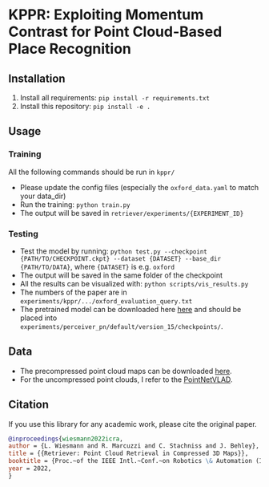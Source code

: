 # KPPR: Exploiting Momentum Contrast for Point Cloud-Based Place Recognition

## Installation

1. Install all requirements: `pip install -r requirements.txt`
2. Install this repository: `pip install -e .`

## Usage

### Training

All the following commands should be run in `kppr/`

- Please update the config files (especially the `oxford_data.yaml` to match your data_dir)
- Run the training: `python train.py`
- The output will be saved in `retriever/experiments/{EXPERIMENT_ID}`

### Testing

- Test the model by running: `python test.py --checkpoint {PATH/TO/CHECKPOINT.ckpt} --dataset {DATASET} --base_dir {PATH/TO/DATA}`, where `{DATASET}` is e.g. `oxford`
- The output will be saved in the same folder of the checkpoint
- All the results can be visualized with: `python scripts/vis_results.py`
- The numbers of the paper are in `experiments/kppr/.../oxford_evaluation_query.txt`
- The pretrained model can be downloaded here [here](https://www.ipb.uni-bonn.de/html/projects/retriever/perceiver_pn_epoch=119_val_top_1_acc=0.97.ckpt) and should be placed into `experiments/perceiver_pn/default/version_15/checkpoints/`.

## Data

- The precompressed point cloud maps can be downloaded [here](https://www.ipb.uni-bonn.de/html/projects/retriever/oxford_compressed.zip).
- For the uncompressed point clouds, I refer to the [PointNetVLAD](https://github.com/mikacuy/pointnetvlad).

## Citation

If you use this library for any academic work, please cite the original paper.

```bibtex
@inproceedings{wiesmann2022icra,
author = {L. Wiesmann and R. Marcuzzi and C. Stachniss and J. Behley},
title = {{Retriever: Point Cloud Retrieval in Compressed 3D Maps}},
booktitle = {Proc.~of the IEEE Intl.~Conf.~on Robotics \& Automation (ICRA)},
year = 2022,
}
```
